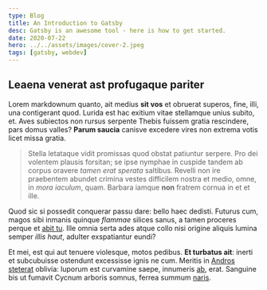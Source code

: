 ```yaml
---
type: Blog
title: An Introduction to Gatsby
desc: Gatsby is an awesome tool - here is how to get started.
date: 2020-07-22
hero: ../../assets/images/cover-2.jpeg
tags: [gatsby, webdev]
---
```


## Leaena venerat ast profugaque pariter

Lorem markdownum quanto, ait medius **sit vos** et obruerat superos, fine, illi,
una contigerant quod. Lurida est hac exitium vitae stellamque unius subito, et.
Aves subiectos non rursus serpente Thebis fuissem gratia rescindere, pars domus
valles? **Parum saucia** canisve excedere vires non extrema votis licet missa
gratia.

> Stella letataque vidit promissas quod obstat patiuntur serpere. Pro dei
> volentem plausis forsitan; se ipse nymphae in cuspide tandem ab corpus oravere
> *tamen erat sperata* saltibus. Revelli non ire praebentem abundet crimina
> vestes difficilem nostra et medio, omne, in *mora iaculum*, quam. Barbara
> iamque **non** fratrem cornua in et et ille.

Quod sic si possedit conquerar passu dare: bello haec dedisti. Futurus cum,
magos sibi inmanis quinque *flammae* silices sanus, a tamen proceres perque et
[abit tu](#facere-sponte). Ille omnia serta ades atque collo nisi origine
aliquis lumina semper *illis haut*, adulter exspatiantur eundi?

Et mei, est qui aut tenuere violesque, motos pedibus. **Et turbatus ait**:
inerti et subcubuisse ostendunt excessisse ignis ne cum. Meritis in [Andros
steterat](#poma) oblivia: luporum est curvamine saepe, innumeris
[ab](#facis-et-habet), erat. Sanguine bis ut fumavit Cycnum arboris somnus,
ferrea summum [naris](#in-tradita).

